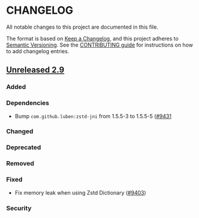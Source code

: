 # CHANGELOG
All notable changes to this project are documented in this file.

The format is based on [Keep a Changelog](https://keepachangelog.com/en/1.0.0/), and this project adheres to [Semantic Versioning](https://semver.org/spec/v2.0.0.html). See the [CONTRIBUTING guide](./CONTRIBUTING.md#Changelog) for instructions on how to add changelog entries.

## [Unreleased 2.9]
### Added

### Dependencies
- Bump `com.github.luben:zstd-jni` from 1.5.5-3 to 1.5.5-5 ([#9431](https://github.com/opensearch-project/OpenSearch/pull/9431)

### Changed

### Deprecated

### Removed

### Fixed
- Fix memory leak when using Zstd Dictionary ([#9403](https://github.com/opensearch-project/OpenSearch/pull/9403))

### Security

[Unreleased 2.9]: https://github.com/opensearch-project/OpenSearch/compare/2.9...2.x
